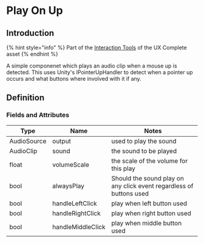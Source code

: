 # Play On Up

## Introduction

{% hint style="info" %}
Part of the [Interaction Tools](../features/interaction-tools.md) of the UX Complete asset
{% endhint %}

A simple componenet which plays an audio clip when a mouse up is detected. This uses Unity's IPointerUpHandler to detect when a pointer up occurs and what buttons where involved with it if any.

## Definition

### Fields and Attributes

| Type        | Name              | Notes                                                               |
| ----------- | ----------------- | ------------------------------------------------------------------- |
| AudioSource | output            | used to play the sound                                              |
| AudioClip   | sound             | the sound to be played                                              |
| float       | volumeScale       | the scale of the volume for this play                               |
| bool        | alwaysPlay        | Should the sound play on any click event regardless of buttons used |
| bool        | handleLeftClick   | play when left button used                                          |
| bool        | handleRightClick  | play when right button used                                         |
| bool        | handleMiddleClick | play when middle button used                                        |

